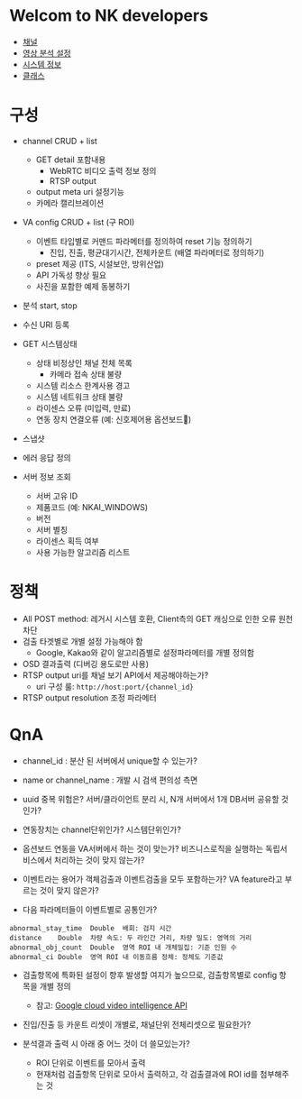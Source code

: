 # Welcom to NK developers

<!-- * [Introduction](README.md) -->
* [채널](channels.md)
* [영상 분석 설정](va.md)
* [시스템 정보](systeminfo.md)
* [클래스](classes.md)


# 구성

* channel CRUD + list
  - GET detail 포함내용
      - WebRTC 비디오 출력 정보 정의
      - RTSP output
  - output meta uri 설정기능
  - 카메라 캘리브레이션
* VA config CRUD + list (구 ROI)
   - 이벤트 타입별로 커맨드 파라메터를 정의하여 reset 기능 정의하기
      - 진입, 진출, 평균대기시간, 전체카운트 (배열 파라메터로 정의하기)
   - preset 제공 (ITS, 시설보안, 방위산업)
   - API 가독성 향상 필요
   - 사진을 포함한 예제 동봉하기
* 분석 start, stop
* 수신 URI 등록
* GET 시스템상태
  - 상태 비정상인 채널 전체 목록
    - 카메라 접속 상태 불량
  - 시스템 리소스 한계사용 경고
  - 시스템 네트워크 상태 불량
  - 라이센스 오류 (미입력, 만료)
  - 연동 장치 연결오류 (예: 신호제어용 옵션보드)
* 스냅샷

* 에러 응답 정의

* 서버 정보 조회
  - 서버 고유 ID
  - 제품코드 (예: NKAI_WINDOWS)
  - 버전
  - 서버 별칭
  - 라이센스 획득 여부
  - 사용 가능한 알고리즘 리스트


# 정책
* All POST method: 레거시 시스템 호환, Client측의 GET 캐싱으로 인한 오류 원천차단
* 검출 타겟별로 개별 설정 가능해야 함
  - Google, Kakao와 같이 알고리즘별로 설정파라메터를 개별 정의함
* OSD 결과출력 (디버깅 용도로만 사용)
* RTSP output uri를 채널 보기 API에서 제공해야하는가?
  - uri 구성 룰: `http://host:port/{channel_id}`
* RTSP output resolution 조정 파라메터


# QnA
- channel_id : 분산 된 서버에서 unique할 수 있는가?
- name or channel_name : 개발 시 검색 편의성 측면
- uuid 중복 위험은? 서버/클라이언트 분리 시, N개 서버에서 1개 DB서버 공유할 것인가?
- 연동장치는 channel단위인가? 시스템단위인가?
- 옵션보드 연동을 VA서버에서 하는 것이 맞는가? 비즈니스로직을 실행하는 독립서비스에서 처리하는 것이 맞지 않는가?
- 이벤트라는 용어가 객체검출과 이벤트검출을 모두 포함하는가? VA feature라고 부르는 것이 맞지 않은가?


- 다음 파라메터들이 이벤트별로 공통인가?
```
abnormal_stay_time	Double	배회: 검지 시간
distance	Double	차량 속도: 두 라인간 거리, 차량 밀도: 영역의 거리
abnormal_obj_count	Double	영역 ROI 내 개체밀집: 기준 인원 수
abnormal_ci	Double	영역 ROI 내 이동흐름 정체: 정체도 기준값
```
  - 검출항목에 특화된 설정이 향후 발생할 여지가 높으므로, 검출항목별로 config 항목을 개별 정의
     - 참고: [Google cloud video intelligence API](https://cloud.google.com/video-intelligence/docs/reference/rest/v1p3beta1/videos/annotate#videocontext)

- 진입/진출 등 카운트 리셋이 개별로, 채널단위 전체리셋으로 필요한가?
- 분석결과 출력 시 아래 중 어느 것이 더 쓸모있는가?
   - ROI 단위로 이벤트를 모아서 출력
   - 현재처럼 검출항목 단위로 모아서 출력하고, 각 검출결과에 ROI id를 첨부해주는 것
